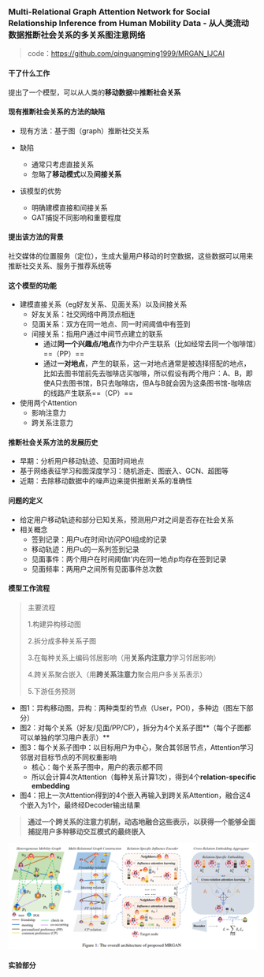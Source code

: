 ### Multi-Relational Graph Attention Network for Social Relationship Inference from Human Mobility Data - 从人类流动数据推断社会关系的多关系图注意网络

> code：https://github.com/qinguangming1999/MRGAN_IJCAI

#### 干了什么工作

提出了一个模型，可以从人类的**移动数据**中**推断社会关系**

#### 现有推断社会关系的方法的缺陷

- 现有方法：基于图（graph）推断社交关系
- 缺陷
  - 通常只考虑直接关系
  - 忽略了**移动模式**以及**间接关系**

- 该模型的优势
  - 明确建模直接和间接关系
  - GAT捕捉不同影响和重要程度

#### 提出该方法的背景

社交媒体的位置服务（定位），生成大量用户移动的时空数据，这些数据可以用来推断社交关系、服务于推荐系统等

#### 这个模型的功能

- 建模直接关系（eg好友关系、见面关系）以及间接关系
  - 好友关系：社交网络中两顶点相连
  - 见面关系：双方在同一地点、同一时间阈值中有签到
  - 间接关系：指用户通过中间节点建立的联系
    - 通过**同一个兴趣点/地点**作为中介产生联系（比如经常去同一个咖啡馆）==（PP）==
    - 通过**一对地点**，产生的联系，这一对地点通常是被选择搭配的地点，比如去图书馆前先去咖啡店买咖啡，所以假设有两个用户：A、B，即使A只去图书馆，B只去咖啡店，但A与B就会因为这条图书馆-咖啡店的线路产生联系==（CP）==
- 使用两个Attention
  - 影响注意力
  - 跨关系注意力

#### 推断社会关系方法的发展历史

- 早期：分析用户移动轨迹、见面时间地点
- 基于网络表征学习和图深度学习：随机游走、图嵌入、GCN、超图等
- 近期：去除移动数据中的噪声边来提供推断关系的准确性

#### 问题的定义

- 给定用户移动轨迹和部分已知关系，预测用户对之间是否存在社会关系
- 相关概念
  - 签到记录：用户u在时间t访问POI组成的记录
  - 移动轨迹：用户u的一系列签到记录
  - 见面事件：两个用户在时间阈值t'内在同一地点p均存在签到记录
  - 见面频率：两用户之间所有见面事件总次数

#### 模型工作流程

> 主要流程
>
> 1.构建异构移动图
>
> 2.拆分成多种关系子图
>
> 3.在每种关系上编码邻居影响（用**关系内注意力**学习邻居影响）
>
> 4.跨关系聚合嵌入（用**跨关系注意力**聚合用户多关系表示）
>
> 5.下游任务预测

- 图1：异构移动图，异构：两种类型的节点（User，POI），多种边（图左下部分）
- 图2：对每个关系（好友/见面/PP/CP），拆分为4个关系子图**（每个子图都可以单独的学习用户表示）**
- 图3：每个关系子图中：以目标用户为中心，聚合其邻居节点，Attention学习邻居对目标节点的不同权重影响
  - 核心：每个关系子图中，用户的表示都不同
  - 所以会计算4次Attention（每种关系计算1次），得到4个**relation-specific embedding**
- 图4：把上一次Attention得到的4个嵌入再输入到跨关系Attention，融合这4个嵌入为1个，最终经Decoder输出结果

> **通过一个跨关系的注意力机制，动态地融合这些表示，以获得一个能够全面捕捉用户多种移动交互模式的最终嵌入** 

![image-20250916140423596](https://raw.githubusercontent.com/naplatte/Pictures/main/7c5a453b5949f9e96cb74993b8129e8b.png)

#### 实验部分

